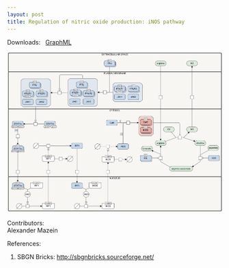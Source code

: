 ```yaml
---
layout: post
title: Regulation of nitric oxide production: iNOS pathway
---
```


Downloads: &nbsp; 
[GraphML](../downloads/F001-glycolysis.graphml) &nbsp;
<p align="middle"><a href="/glycolysis/"><img id="image" src="/downloads/F007-inos.png"/></a></p>

Contributors:  
Alexander Mazein  

References:
1. SBGN Bricks: http://sbgnbricks.sourceforge.net/
